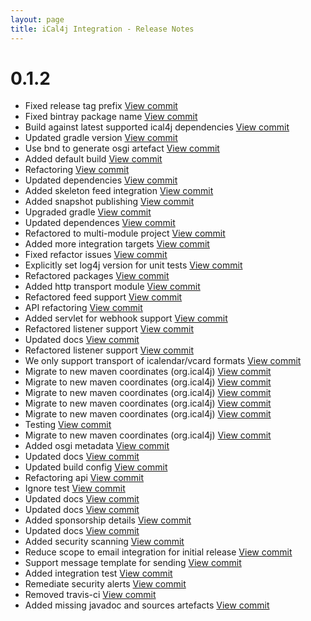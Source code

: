 ```yaml
---
layout: page
title: iCal4j Integration - Release Notes
---
```


# 0.1.2

* Fixed release tag prefix [View commit](http://github.com/ical4j/ical4j/commit/49146d6a75c8899202a9f78a35fdefa5c0c9aac6)
* Fixed bintray package name [View commit](http://github.com/ical4j/ical4j/commit/4ad3ec73ba3cd218c81578d10ad6f9a43c96fbeb)
* Build against latest supported ical4j dependencies [View commit](http://github.com/ical4j/ical4j/commit/72c82eba59f8df6c013a6f5d9e912becb770b123)
* Updated gradle version [View commit](http://github.com/ical4j/ical4j/commit/8cb225d135783f6be497f28229fbd98f43819862)
* Use bnd to generate osgi artefact [View commit](http://github.com/ical4j/ical4j/commit/9b0d02d820f243317ceb7d88304e8ea0e7bebe21)
* Added default build [View commit](http://github.com/ical4j/ical4j/commit/15ed87d843471d82c42434727cfae65aae86e18e)
* Refactoring [View commit](http://github.com/ical4j/ical4j/commit/08fa9c76a332e420f3435947edd0eae6f3944bf0)
* Updated dependencies [View commit](http://github.com/ical4j/ical4j/commit/4e1a7ffb78e3eb26bceeeef0edea22ca2218722b)
* Added skeleton feed integration [View commit](http://github.com/ical4j/ical4j/commit/32d7b311ed71ca94761ce29782e1a58c08664778)
* Added snapshot publishing [View commit](http://github.com/ical4j/ical4j/commit/82945bae8ee15f6998fa77e76dca71c3288ca4f0)
* Upgraded gradle [View commit](http://github.com/ical4j/ical4j/commit/e570ec95a4f53bed96fb8086cba934910467f1f1)
* Updated dependences [View commit](http://github.com/ical4j/ical4j/commit/9895793804b6d34ee40b260ddbd8d91866b52bd9)
* Refactored to multi-module project [View commit](http://github.com/ical4j/ical4j/commit/d127217696c3b8a1fb0b590b78bc1dcf477216d8)
* Added more integration targets [View commit](http://github.com/ical4j/ical4j/commit/a74b49491fb84fa1d284995ff4ae5c6b356d8c26)
* Fixed refactor issues [View commit](http://github.com/ical4j/ical4j/commit/a852879867eb326c21a287e28e695a3fb50d3345)
* Explicitly set log4j version for unit tests [View commit](http://github.com/ical4j/ical4j/commit/f7b1ea291eb6b5de7da95784c6fdbe9eca2c51b4)
* Refactored packages [View commit](http://github.com/ical4j/ical4j/commit/e5d87dcc22d16e0cae4f2b5ea53f840d85595717)
* Added http transport module [View commit](http://github.com/ical4j/ical4j/commit/ac741e7076d4d33e8585fdf3360b93da93050eda)
* Refactored feed support [View commit](http://github.com/ical4j/ical4j/commit/6b719c1aa6bf411b166e065ac804d918b2917aa1)
* API refactoring [View commit](http://github.com/ical4j/ical4j/commit/82729a1dfd864dae6c94969f06d60499677130a0)
* Added servlet for webhook support [View commit](http://github.com/ical4j/ical4j/commit/5ef5e56581b264718b25c8c8b57012c899d315ab)
* Refactored listener support [View commit](http://github.com/ical4j/ical4j/commit/51ea838138206158d7f00b31a846088a9bf6c0d5)
* Updated docs [View commit](http://github.com/ical4j/ical4j/commit/664c95cc7564c146ea7fed21daf142ffffc4d5d8)
* Refactored listener support [View commit](http://github.com/ical4j/ical4j/commit/3f8adb9291be4ae03b9d609d96362e07710916b0)
* We only support transport of icalendar/vcard formats [View commit](http://github.com/ical4j/ical4j/commit/6733155ab77f9635c48ad12e83febc22293a0ef3)
* Migrate to new maven coordinates (org.ical4j) [View commit](http://github.com/ical4j/ical4j/commit/e38f77a39b54fa287cd413f7655f485189a16be2)
* Migrate to new maven coordinates (org.ical4j) [View commit](http://github.com/ical4j/ical4j/commit/b12e08ab2e7f097c7893b553aa8428c40a314bd0)
* Migrate to new maven coordinates (org.ical4j) [View commit](http://github.com/ical4j/ical4j/commit/d7f05bd51b1945dfcea747339bfa023e7c942583)
* Migrate to new maven coordinates (org.ical4j) [View commit](http://github.com/ical4j/ical4j/commit/2274b15e6b2a8d707fb41b92a95537bdcfd2621d)
* Migrate to new maven coordinates (org.ical4j) [View commit](http://github.com/ical4j/ical4j/commit/adcd1986aca46e7da74561292e45a603fdd0e5ef)
* Testing [View commit](http://github.com/ical4j/ical4j/commit/e5b7a08501dd764e2d5867a5e0df21dc6554191d)
* Migrate to new maven coordinates (org.ical4j) [View commit](http://github.com/ical4j/ical4j/commit/d3c54ca48408cfd5617284be7eb6e2d36a1808d2)
* Added osgi metadata [View commit](http://github.com/ical4j/ical4j/commit/a3b8e03f9613c78d565194cadf4c651c6e803a08)
* Updated docs [View commit](http://github.com/ical4j/ical4j/commit/1e1cfa4288c78e07b5d5c9481bed09835d7db8ac)
* Updated build config [View commit](http://github.com/ical4j/ical4j/commit/bb1c83874a313b398124f700b572e323570d23d7)
* Refactoring api [View commit](http://github.com/ical4j/ical4j/commit/516b5e9c247f2402a6fc2d2a911e357b00f548e5)
* Ignore test [View commit](http://github.com/ical4j/ical4j/commit/61227b792d5d5f85469be1d21cf2f83454a3cdaf)
* Updated docs [View commit](http://github.com/ical4j/ical4j/commit/6095eac536ee68608db2f81071407497d9dc3ccc)
* Updated docs [View commit](http://github.com/ical4j/ical4j/commit/3f8de157f065b0996bb65c9bb7268f560478aa72)
* Added sponsorship details [View commit](http://github.com/ical4j/ical4j/commit/6a24fb7c395952604f1b28c8e88e078b066efa32)
* Updated docs [View commit](http://github.com/ical4j/ical4j/commit/d330b304e45f6268e2e05153961b329a4d343e02)
* Added security scanning [View commit](http://github.com/ical4j/ical4j/commit/def1924fc7f9dac68fcb3a57be17b6a1f0ed5fcd)
* Reduce scope to email integration for initial release [View commit](http://github.com/ical4j/ical4j/commit/57f3283eee0632c6b4524ae319b969d9d51c544f)
* Support message template for sending [View commit](http://github.com/ical4j/ical4j/commit/bcacfd4c01e5d696e53207b750417a709f8a6d5f)
* Added integration test [View commit](http://github.com/ical4j/ical4j/commit/9ab7b7cc25b7ae91e686a3988af33f4c298f8ceb)
* Remediate security alerts [View commit](http://github.com/ical4j/ical4j/commit/9da214c91d859134a56d3df2bf6dbd79869a76fc)
* Removed travis-ci [View commit](http://github.com/ical4j/ical4j/commit/a0d557e3060309606117881032293cc26078aa42)
* Added missing javadoc and sources artefacts [View commit](http://github.com/ical4j/ical4j/commit/15dd87b1d5194671a864849e456d75fe41dc8854)

